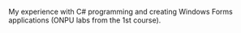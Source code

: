 My experience with C# programming and creating Windows Forms applications (ONPU labs from the 1st course).